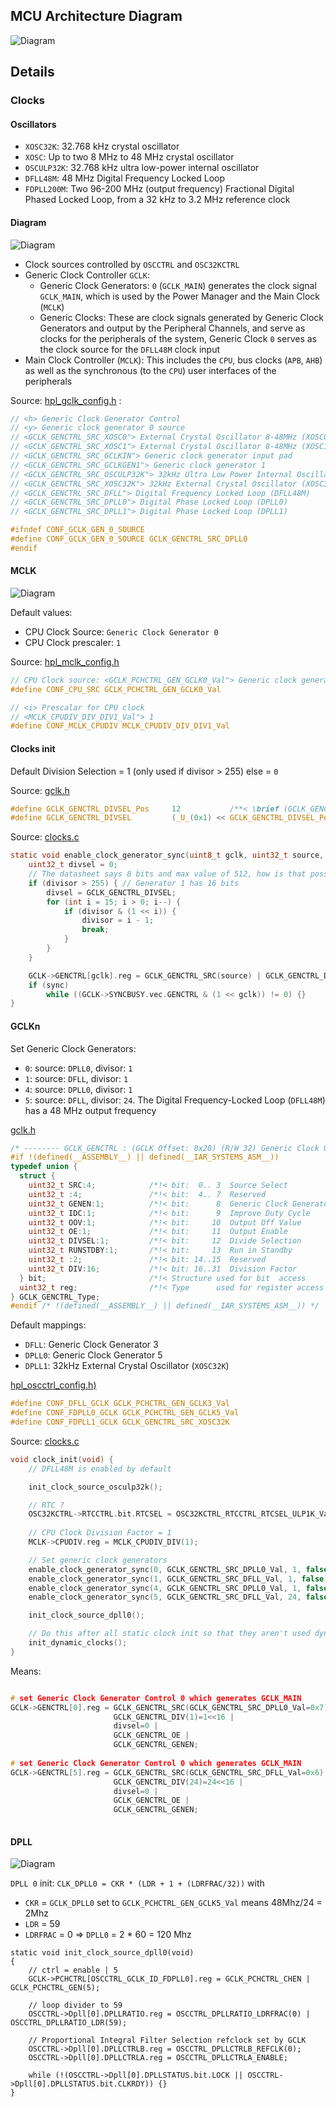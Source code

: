 ## MCU Architecture Diagram

![Diagram](https://raw.githubusercontent.com/shazz/MicroPython-CircuitPython-Experiments/master/wiki/images/pygamer/diagram.png)

## Details

### Clocks

#### Oscillators

 * `XOSC32K`: 32.768 kHz crystal oscillator
 * `XOSC`: Up to two 8 MHz to 48 MHz crystal oscillator
 * `OSCULP32K`: 32.768 kHz ultra low-power internal oscillator
 * `DFLL48M`: 48 MHz Digital Frequency Locked Loop
 * `FDPLL200M`: Two 96-200 MHz (output frequency) Fractional Digital Phased Locked Loop, from a 32 kHz to 3.2 MHz reference clock

#### Diagram

![Diagram](https://raw.githubusercontent.com/shazz/MicroPython-CircuitPython-Experiments/master/wiki/images/pygamer/samd51_clks.png)

 * Clock sources controlled by `OSCCTRL` and `OSC32KCTRL`
 * Generic Clock Controller `GCLK`:
   * Generic Clock Generators: `0` (`GCLK_MAIN`) generates the clock signal `GCLK_MAIN`, which is used by the Power Manager and the Main Clock (`MCLK`)
   * Generic Clocks: These are clock signals generated by Generic Clock Generators and output by the Peripheral Channels, and serve as clocks for the peripherals of the system, Generic Clock `0` serves as the clock source for the `DFLL48M` clock input
 * Main Clock Controller (`MCLK`): This includes the `CPU`, bus clocks (`APB`, `AHB`) as well as the synchronous (to the `CPU`) user interfaces of the peripherals  
   
Source: [hpl_gclk_config.h](https://github.com/adafruit/circuitpython/blob/master/ports/atmel-samd/asf4_conf/samd51/hpl_gclk_config.h)  : 
````C
// <h> Generic Clock Generator Control
// <y> Generic clock generator 0 source
// <GCLK_GENCTRL_SRC_XOSC0"> External Crystal Oscillator 8-48MHz (XOSC0)
// <GCLK_GENCTRL_SRC_XOSC1"> External Crystal Oscillator 8-48MHz (XOSC1)
// <GCLK_GENCTRL_SRC_GCLKIN"> Generic clock generator input pad
// <GCLK_GENCTRL_SRC_GCLKGEN1"> Generic clock generator 1
// <GCLK_GENCTRL_SRC_OSCULP32K"> 32kHz Ultra Low Power Internal Oscillator (OSCULP32K)
// <GCLK_GENCTRL_SRC_XOSC32K"> 32kHz External Crystal Oscillator (XOSC32K)
// <GCLK_GENCTRL_SRC_DFLL"> Digital Frequency Locked Loop (DFLL48M)
// <GCLK_GENCTRL_SRC_DPLL0"> Digital Phase Locked Loop (DPLL0)
// <GCLK_GENCTRL_SRC_DPLL1"> Digital Phase Locked Loop (DPLL1)

#ifndef CONF_GCLK_GEN_0_SOURCE
#define CONF_GCLK_GEN_0_SOURCE GCLK_GENCTRL_SRC_DPLL0
#endif
````

#### MCLK

![Diagram](https://raw.githubusercontent.com/shazz/MicroPython-CircuitPython-Experiments/master/wiki/images/pygamer/mclk.png)

Default values:
 * CPU Clock Source: `Generic Clock Generator 0`
 * CPU Clock prescaler: `1`

Source: [hpl_mclk_config.h](https://github.com/adafruit/circuitpython/blob/master/ports/atmel-samd/asf4_conf/samd51/hpl_mclk_config.h)
````C
// CPU Clock source: <GCLK_PCHCTRL_GEN_GCLK0_Val"> Generic clock generator 0
#define CONF_CPU_SRC GCLK_PCHCTRL_GEN_GCLK0_Val

// <i> Prescalar for CPU clock
// <MCLK_CPUDIV_DIV_DIV1_Val"> 1
#define CONF_MCLK_CPUDIV MCLK_CPUDIV_DIV_DIV1_Val
````

#### Clocks init

Default Division Selection = 1 (only used if divisor > 255) else = `0`

Source: [gclk.h](https://github.com/adafruit/asf4/blob/039b5f3bbc3f4ba4421e581db290560d59fef625/samd51/include/component/gclk.h)
````C
#define GCLK_GENCTRL_DIVSEL_Pos     12           /**< \brief (GCLK_GENCTRL) Divide Selection */
#define GCLK_GENCTRL_DIVSEL         (_U_(0x1) << GCLK_GENCTRL_DIVSEL_Pos)
````

Source: [clocks.c](https://github.com/adafruit/samd-peripherals/blob/83a4759d186574d8034435cd2303def85e4ed793/samd/samd51/clocks.c)
````C
static void enable_clock_generator_sync(uint8_t gclk, uint32_t source, uint16_t divisor, bool sync) {
    uint32_t divsel = 0;
    // The datasheet says 8 bits and max value of 512, how is that possible?
    if (divisor > 255) { // Generator 1 has 16 bits
        divsel = GCLK_GENCTRL_DIVSEL;
        for (int i = 15; i > 0; i--) {
            if (divisor & (1 << i)) {
                divisor = i - 1;
                break;
            }
        }
    }

    GCLK->GENCTRL[gclk].reg = GCLK_GENCTRL_SRC(source) | GCLK_GENCTRL_DIV(divisor) | divsel | GCLK_GENCTRL_OE | GCLK_GENCTRL_GENEN;
    if (sync)
        while ((GCLK->SYNCBUSY.vec.GENCTRL & (1 << gclk)) != 0) {}
}
````

#### GCLKn

Set Generic Clock Generators:
 * `0`: source: `DPLL0`, divisor: `1`
 * `1`: source: `DFLL`, divisor: `1`
 * `4`: source: `DPLL0`, divisor: `1`
 * `5`: source: `DFLL`, divisor: `24`. The Digital Frequency-Locked Loop (`DFLL48M`) has a 48 MHz output frequency

[gclk.h](https://github.com/adafruit/asf4/blob/039b5f3bbc3f4ba4421e581db290560d59fef625/samd51/include/component/gclk.h) 
````C
/* -------- GCLK_GENCTRL : (GCLK Offset: 0x20) (R/W 32) Generic Clock Generator Control -------- */
#if !(defined(__ASSEMBLY__) || defined(__IAR_SYSTEMS_ASM__))
typedef union {
  struct {
    uint32_t SRC:4;            /*!< bit:  0.. 3  Source Select                      */
    uint32_t :4;               /*!< bit:  4.. 7  Reserved                           */
    uint32_t GENEN:1;          /*!< bit:      8  Generic Clock Generator Enable     */
    uint32_t IDC:1;            /*!< bit:      9  Improve Duty Cycle                 */
    uint32_t OOV:1;            /*!< bit:     10  Output Off Value                   */
    uint32_t OE:1;             /*!< bit:     11  Output Enable                      */
    uint32_t DIVSEL:1;         /*!< bit:     12  Divide Selection                   */
    uint32_t RUNSTDBY:1;       /*!< bit:     13  Run in Standby                     */
    uint32_t :2;               /*!< bit: 14..15  Reserved                           */
    uint32_t DIV:16;           /*!< bit: 16..31  Division Factor                    */
  } bit;                       /*!< Structure used for bit  access                  */
  uint32_t reg;                /*!< Type      used for register access              */
} GCLK_GENCTRL_Type;
#endif /* !(defined(__ASSEMBLY__) || defined(__IAR_SYSTEMS_ASM__)) */
````

Default mappings:
 * `DFLL`: Generic Clock Generator 3
 * `DPLL0`: Generic Clock Generator 5
 * `DPLL1`: 32kHz External Crystal Oscillator (`XOSC32K`)

[hpl_oscctrl_config.h)](https://github.com/adafruit/circuitpython/blob/master/ports/atmel-samd/asf4_conf/samd51/hpl_oscctrl_config.h)
````C
#define CONF_DFLL_GCLK GCLK_PCHCTRL_GEN_GCLK3_Val
#define CONF_FDPLL0_GCLK GCLK_PCHCTRL_GEN_GCLK5_Val
#define CONF_FDPLL1_GCLK GCLK_GENCTRL_SRC_XOSC32K
````

Source: [clocks.c](https://github.com/adafruit/samd-peripherals/blob/83a4759d186574d8034435cd2303def85e4ed793/samd/samd51/clocks.c)
````C
void clock_init(void) {
    // DFLL48M is enabled by default

    init_clock_source_osculp32k();

    // RTC ?
    OSC32KCTRL->RTCCTRL.bit.RTCSEL = OSC32KCTRL_RTCCTRL_RTCSEL_ULP1K_Val;
  
    // CPU Clock Division Factor = 1
    MCLK->CPUDIV.reg = MCLK_CPUDIV_DIV(1);

    // Set generic clock generators
    enable_clock_generator_sync(0, GCLK_GENCTRL_SRC_DPLL0_Val, 1, false);
    enable_clock_generator_sync(1, GCLK_GENCTRL_SRC_DFLL_Val, 1, false);
    enable_clock_generator_sync(4, GCLK_GENCTRL_SRC_DPLL0_Val, 1, false);
    enable_clock_generator_sync(5, GCLK_GENCTRL_SRC_DFLL_Val, 24, false);

    init_clock_source_dpll0();

    // Do this after all static clock init so that they aren't used dynamically.
    init_dynamic_clocks();
}
````

Means:
````C

# set Generic Clock Generator Control 0 which generates GCLK_MAIN
GCLK->GENCTRL[0].reg = GCLK_GENCTRL_SRC(GCLK_GENCTRL_SRC_DPLL0_Val=0x7) | 
                       GCLK_GENCTRL_DIV(1)=1<<16 | 
                       divsel=0 | 
                       GCLK_GENCTRL_OE | 
                       GCLK_GENCTRL_GENEN;
                       
# set Generic Clock Generator Control 0 which generates GCLK_MAIN
GCLK->GENCTRL[5].reg = GCLK_GENCTRL_SRC(GCLK_GENCTRL_SRC_DFLL_Val=0x6) | 
                       GCLK_GENCTRL_DIV(24)=24<<16 | 
                       divsel=0 | 
                       GCLK_GENCTRL_OE | 
                       GCLK_GENCTRL_GENEN;                       
                       
````    


#### DPLL

![Diagram](https://raw.githubusercontent.com/shazz/MicroPython-CircuitPython-Experiments/master/wiki/images/pygamer/dpll.png)

`DPLL 0` init: `CLK_DPLL0 = CKR * (LDR + 1 + (LDRFRAC/32))` with
 * `CKR` = `GCLK_DPLL0` set to `GCLK_PCHCTRL_GEN_GCLK5_Val` means 48Mhz/24 = 2Mhz
 * `LDR` = 59
 * `LDRFRAC` = 0
 => `DPLL0` = 2 * 60 = 120 Mhz

````
static void init_clock_source_dpll0(void)
{
    // ctrl = enable | 5
    GCLK->PCHCTRL[OSCCTRL_GCLK_ID_FDPLL0].reg = GCLK_PCHCTRL_CHEN | GCLK_PCHCTRL_GEN(5);
    
    // loop divider to 59
    OSCCTRL->Dpll[0].DPLLRATIO.reg = OSCCTRL_DPLLRATIO_LDRFRAC(0) | OSCCTRL_DPLLRATIO_LDR(59);
    
    // Proportional Integral Filter Selection refclock set by GCLK
    OSCCTRL->Dpll[0].DPLLCTRLB.reg = OSCCTRL_DPLLCTRLB_REFCLK(0);
    OSCCTRL->Dpll[0].DPLLCTRLA.reg = OSCCTRL_DPLLCTRLA_ENABLE;

    while (!(OSCCTRL->Dpll[0].DPLLSTATUS.bit.LOCK || OSCCTRL->Dpll[0].DPLLSTATUS.bit.CLKRDY)) {}
}
````
